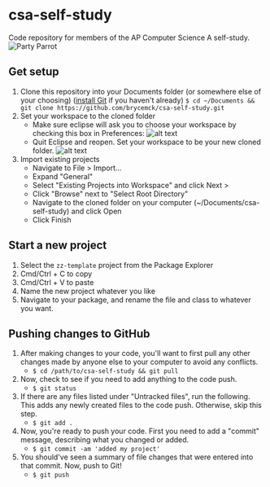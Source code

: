 # csa-self-study
Code repository for members of the AP Computer Science A self-study.
![Party Parrot](partyparrot "Shuffle Parrot")

## Get setup

1. Clone this repository into your Documents folder (or somewhere else of your choosing) ([install Git](https://git-scm.com/book/id/v2/Getting-Started-Installing-Git) if you haven't already)
   `$ cd ~/Documents && git clone https://github.com/brycemck/csa-self-study.git`
2. Set your workspace to the cloned folder
   * Make sure eclipse will ask you to choose your workspace by checking this box in Preferences:
    ![alt text](http://brycemckenney.co/git-screenshots/1.jpg "Check this Box")
   * Quit Eclipse and reopen. Set your workspace to be your new cloned folder.
    ![alt text](http://brycemckenney.co/git-screenshots/2.jpg "Choose your Workspace")
3. Import existing projects
   * Navigate to File > Import...
   * Expand "General"
   * Select "Existing Projects into Workspace" and click Next >
   * Click "Browse" next to "Select Root Directory"
   * Navigate to the cloned folder on your computer (~/Documents/csa-self-study) and click Open
   * Click Finish

## Start a new project

1. Select the `zz-template` project from the Package Explorer
2. Cmd/Ctrl + C to copy
3. Cmd/Ctrl + V to paste
4. Name the new project whatever you like
5. Navigate to your package, and rename the file and class to whatever you want.

## Pushing changes to GitHub

1. After making changes to your code, you'll want to first pull any other changes made by anyone else to your computer to avoid any conflicts.
   * `$ cd /path/to/csa-self-study && git pull`
2. Now, check to see if you need to add anything to the code push.
   * `$ git status`
3. If there are any files listed under "Untracked files", run the following. This adds any newly created files to the code push. Otherwise, skip this step.
   * `$ git add .`
4. Now, you're ready to push your code. First you need to add a "commit" message, describing what you changed or added.
   * `$ git commit -am 'added my project'`
5. You should've seen a summary of file changes that were entered into that commit. Now, push to Git!
   * `$ git push`

[partyparrot]: http://brycemckenney.co/git-screenshots/shuffleparrot.gif